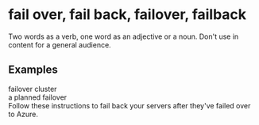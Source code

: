 # fail over, fail back, failover, failback

Two words as a verb, one word as an adjective or a noun. Don't use in content for a general audience.

## Examples

failover cluster  
a planned failover  
Follow these instructions to fail back your servers after they've failed over to Azure.  
